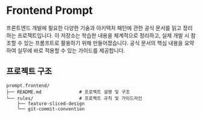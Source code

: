 # Frontend Prompt

프론트엔드 개발에 필요한 다양한 기술과 아키텍처 패턴에 관한 공식 문서를 읽고 정리하는 프로젝트입니다. 이 저장소는 학습한 내용을 체계적으로 정리하고, 실제 개발 시 참조할 수 있는 프롬프트로 활용하기 위해 만들어졌습니다. 공식 문서의 핵심 내용을 요약하여 실무에 바로 적용할 수 있는 가이드를 제공합니다.

## 프로젝트 구조

```
prompt.frontend/
├── README.md              # 프로젝트 설명 및 구조
└── rules/                 # 프로젝트 규칙 및 가이드라인
    ├── feature-sliced-design
    └── git-commit-convention
```
